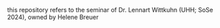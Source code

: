 this repository refers to the seminar of Dr. Lennart Wittkuhn (UHH; SoSe 2024),
owned by Helene Breuer
